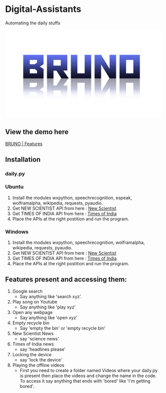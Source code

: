 # Digital-Assistants
Automating the daily stuffs

![](BRUNO.png)

## View the demo here
[BRUNO | Features](https://www.youtube.com/playlist?list=PLVCy_WceGl-eIkIAIZbEGqP94UVryi86H)

## Installation
### daily.py
### Ubuntu
1. Install the modules
   wxpython, speechrecognition, espeak, wolframalpha, wikipedia, requests, pyaudio.
2. Get NEW SCIENTIST API from here : [New Scientist](https://newsapi.org/new-scientist-api)
3. Get TIMES OF INDIA API from here : [Times of India](https://newsapi.org/the-times-of-india-api)
4. Place the APIs at the right postition and run the program.

### Windows 
1. Install the modules
   wxpython, speechrecognition, wolframalpha, wikipedia, requests, pyaudio.
2. Get NEW SCIENTIST API from here : [New Scientist](https://newsapi.org/new-scientist-api)
3. Get TIMES OF INDIA API from here : [Times of India](https://newsapi.org/the-times-of-india-api)
4. Place the APIs at the right postition and run the program.


## Features present and accessing them:
1. Google search
   - Say anything like 'search xyz'.
2. Play song on Youtube
   - Say anything like 'play xyz'
3. Open any webpage
   - Say anything like 'open xyz'
4. Empty recycle bin
   - Say 'empty the bin' or 'empty recycle bin'
5. New Scientist News
   - say 'science news'
6. Times of India news
   - say 'headlines please'
7. Locking the device
   - say 'lock the device'
8. Playing the offline videos
   - First you need to create a folder named Videos where your daily.py is present
     then place the videos and change the name in the code.
     To access it say anything that ends with 'bored' like 'i'm getting bored'.
 

